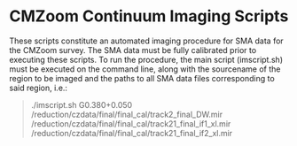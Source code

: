 # CMZoom Continuum Imaging Scripts
<p align="justify">

These scripts constitute an automated imaging procedure for SMA data for the CMZoom survey. The SMA data must be fully calibrated prior to executing these scripts. To run the procedure, the main script (imscript.sh) must be executed on the command line, along with the sourcename of the region to be imaged and the paths to all SMA data files corresponding to said region, i.e.: 

> ./imscript.sh G0.380+0.050 /reduction/czdata/final/final_cal/track2_final_DW.mir /reduction/czdata/final/final_cal/track21_final_if1_xl.mir /reduction/czdata/final/final_cal/track21_final_if2_xl.mir

</p>
